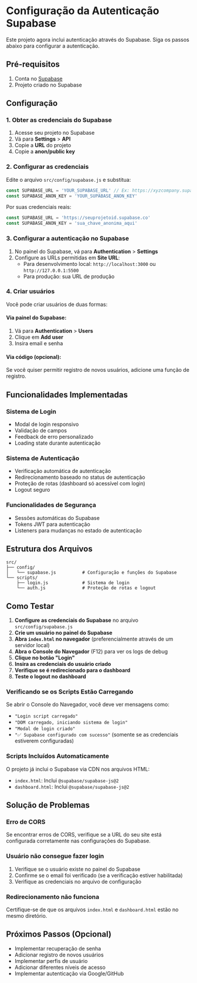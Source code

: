 # Configuração da Autenticação Supabase

Este projeto agora inclui autenticação através do Supabase. Siga os passos abaixo para configurar a autenticação.

## Pré-requisitos

1. Conta no [Supabase](https://supabase.com)
2. Projeto criado no Supabase

## Configuração

### 1. Obter as credenciais do Supabase

1. Acesse seu projeto no Supabase
2. Vá para **Settings** > **API**
3. Copie a **URL** do projeto
4. Copie a **anon/public key**

### 2. Configurar as credenciais

Edite o arquivo `src/config/supabase.js` e substitua:

```javascript
const SUPABASE_URL = 'YOUR_SUPABASE_URL' // Ex: https://xyzcompany.supabase.co
const SUPABASE_ANON_KEY = 'YOUR_SUPABASE_ANON_KEY'
```

Por suas credenciais reais:

```javascript
const SUPABASE_URL = 'https://seuprojetoid.supabase.co'
const SUPABASE_ANON_KEY = 'sua_chave_anonima_aqui'
```

### 3. Configurar a autenticação no Supabase

1. No painel do Supabase, vá para **Authentication** > **Settings**
2. Configure as URLs permitidas em **Site URL**:
   - Para desenvolvimento local: `http://localhost:3000` ou `http://127.0.0.1:5500`
   - Para produção: sua URL de produção

### 4. Criar usuários

Você pode criar usuários de duas formas:

#### Via painel do Supabase:
1. Vá para **Authentication** > **Users**
2. Clique em **Add user**
3. Insira email e senha

#### Via código (opcional):
Se você quiser permitir registro de novos usuários, adicione uma função de registro.

## Funcionalidades Implementadas

### Sistema de Login
- Modal de login responsivo
- Validação de campos
- Feedback de erro personalizado
- Loading state durante autenticação

### Sistema de Autenticação
- Verificação automática de autenticação
- Redirecionamento baseado no status de autenticação
- Proteção de rotas (dashboard só acessível com login)
- Logout seguro

### Funcionalidades de Segurança
- Sessões automáticas do Supabase
- Tokens JWT para autenticação
- Listeners para mudanças no estado de autenticação

## Estrutura dos Arquivos

```
src/
├── config/
│   └── supabase.js          # Configuração e funções do Supabase
└── scripts/
    ├── login.js             # Sistema de login
    └── auth.js              # Proteção de rotas e logout
```

## Como Testar

1. **Configure as credenciais do Supabase** no arquivo `src/config/supabase.js`
2. **Crie um usuário no painel do Supabase**
3. **Abra `index.html` no navegador** (preferencialmente através de um servidor local)
4. **Abra o Console do Navegador** (F12) para ver os logs de debug
5. **Clique no botão "Login"**
6. **Insira as credenciais do usuário criado**
7. **Verifique se é redirecionado para o dashboard**
8. **Teste o logout no dashboard**

### Verificando se os Scripts Estão Carregando

Se abrir o Console do Navegador, você deve ver mensagens como:
- `"Login script carregado"`
- `"DOM carregado, iniciando sistema de login"`
- `"Modal de login criado"`
- `"✅ Supabase configurado com sucesso"` (somente se as credenciais estiverem configuradas)

### Scripts Incluídos Automaticamente

O projeto já inclui o Supabase via CDN nos arquivos HTML:
- `index.html`: Inclui `@supabase/supabase-js@2`
- `dashboard.html`: Inclui `@supabase/supabase-js@2`

## Solução de Problemas

### Erro de CORS
Se encontrar erros de CORS, verifique se a URL do seu site está configurada corretamente nas configurações do Supabase.

### Usuário não consegue fazer login
1. Verifique se o usuário existe no painel do Supabase
2. Confirme se o email foi verificado (se a verificação estiver habilitada)
3. Verifique as credenciais no arquivo de configuração

### Redirecionamento não funciona
Certifique-se de que os arquivos `index.html` e `dashboard.html` estão no mesmo diretório.

## Próximos Passos (Opcional)

- Implementar recuperação de senha
- Adicionar registro de novos usuários
- Implementar perfis de usuário
- Adicionar diferentes níveis de acesso
- Implementar autenticação via Google/GitHub
